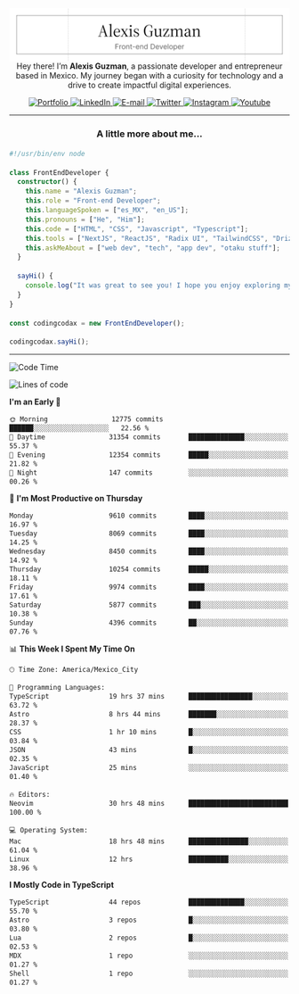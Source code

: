 <img align='right' src="./Banner.png" width="" />
<p align='center'>Hey there! I’m <strong>Alexis Guzman</strong>, a passionate developer and entrepreneur based in Mexico. My journey began with a curiosity for technology and a drive to create impactful digital experiences.</p>

<div align='center'>
  <a href='https://www.codingcodax.dev' target='_blank'>
    <img alt='Portfolio' src='https://img.shields.io/badge/Portfolio-black?logo=vercel&style=flat-square'>
  </a>
  <a href='https://linkedin.com/in/codingcodax' target='_blank'>
    <img alt='LinkedIn' src='https://img.shields.io/badge/LinkedIn-black?logo=LinkedIn&style=flat-square'>
  </a>
  <a href='mailto:hello@codingcodax.com' target='_blank'>
    <img alt='E-mail' src='https://img.shields.io/badge/Email-black?logo=Gmail&style=flat-square'>
  </a>
  <a href='https://x.com/codingcodax' target='_blank'>
    <img alt='Twitter' src='https://img.shields.io/badge/X-black?logo=X&style=flat-square'>
  </a>
  <a href='https://www.instagram.com/codingcodax' target='_blank'>
    <img alt='Instagram' src='https://img.shields.io/badge/Instagram-black?logo=Instagram&style=flat-square'>
  </a>
  <a href='https://www.youtube.com/@codingcodax' target='_blank'>
    <img alt='Youtube' src='https://img.shields.io/badge/YouTube-black?logo=Youtube&style=flat-square'>
  </a>
</div>


---

<h3 align='center'>A little more about me...</h3>

```typescript
#!/usr/bin/env node

class FrontEndDeveloper {
  constructor() {
    this.name = "Alexis Guzman";
    this.role = "Front-end Developer";
    this.languageSpoken = ["es_MX", "en_US"];
    this.pronouns = ["He", "Him"];
    this.code = ["HTML", "CSS", "Javascript", "Typescript"];
    this.tools = ["NextJS", "ReactJS", "Radix UI", "TailwindCSS", "Drizzle", "tRPC"];
    this.askMeAbout = ["web dev", "tech", "app dev", "otaku stuff"];
  }

  sayHi() {
    console.log("It was great to see you! I hope you enjoy exploring my work.");
  }
}

const codingcodax = new FrontEndDeveloper();

codingcodax.sayHi();
```

---

<!--START_SECTION:waka-->
![Code Time](http://img.shields.io/badge/Code%20Time-3%2C920%20hrs%2051%20mins-blue)

![Lines of code](https://img.shields.io/badge/From%20Hello%20World%20I%27ve%20Written-10.0%20million%20lines%20of%20code-blue)

**I'm an Early 🐤** 

```text
🌞 Morning                12775 commits       ██████░░░░░░░░░░░░░░░░░░░   22.56 % 
🌆 Daytime                31354 commits       ██████████████░░░░░░░░░░░   55.37 % 
🌃 Evening                12354 commits       █████░░░░░░░░░░░░░░░░░░░░   21.82 % 
🌙 Night                  147 commits         ░░░░░░░░░░░░░░░░░░░░░░░░░   00.26 % 
```
📅 **I'm Most Productive on Thursday** 

```text
Monday                   9610 commits        ████░░░░░░░░░░░░░░░░░░░░░   16.97 % 
Tuesday                  8069 commits        ████░░░░░░░░░░░░░░░░░░░░░   14.25 % 
Wednesday                8450 commits        ████░░░░░░░░░░░░░░░░░░░░░   14.92 % 
Thursday                 10254 commits       █████░░░░░░░░░░░░░░░░░░░░   18.11 % 
Friday                   9974 commits        ████░░░░░░░░░░░░░░░░░░░░░   17.61 % 
Saturday                 5877 commits        ███░░░░░░░░░░░░░░░░░░░░░░   10.38 % 
Sunday                   4396 commits        ██░░░░░░░░░░░░░░░░░░░░░░░   07.76 % 
```


📊 **This Week I Spent My Time On** 

```text
🕑︎ Time Zone: America/Mexico_City

💬 Programming Languages: 
TypeScript               19 hrs 37 mins      ████████████████░░░░░░░░░   63.72 % 
Astro                    8 hrs 44 mins       ███████░░░░░░░░░░░░░░░░░░   28.37 % 
CSS                      1 hr 10 mins        █░░░░░░░░░░░░░░░░░░░░░░░░   03.84 % 
JSON                     43 mins             █░░░░░░░░░░░░░░░░░░░░░░░░   02.35 % 
JavaScript               25 mins             ░░░░░░░░░░░░░░░░░░░░░░░░░   01.40 % 

🔥 Editors: 
Neovim                   30 hrs 48 mins      █████████████████████████   100.00 % 

💻 Operating System: 
Mac                      18 hrs 48 mins      ███████████████░░░░░░░░░░   61.04 % 
Linux                    12 hrs              ██████████░░░░░░░░░░░░░░░   38.96 % 
```

**I Mostly Code in TypeScript** 

```text
TypeScript               44 repos            ██████████████░░░░░░░░░░░   55.70 % 
Astro                    3 repos             █░░░░░░░░░░░░░░░░░░░░░░░░   03.80 % 
Lua                      2 repos             █░░░░░░░░░░░░░░░░░░░░░░░░   02.53 % 
MDX                      1 repo              ░░░░░░░░░░░░░░░░░░░░░░░░░   01.27 % 
Shell                    1 repo              ░░░░░░░░░░░░░░░░░░░░░░░░░   01.27 % 
```




<!--END_SECTION:waka-->
